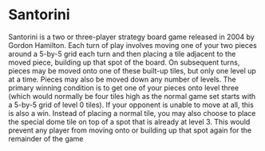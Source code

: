 # Santorini
Santorini is a two or three-player strategy board game released in 2004 by Gordon Hamilton. Each turn of play involves moving one of your two pieces around a 5-by-5 grid each turn and then placing a tile adjacent to the moved piece, building up that spot of the board. On subsequent turns, pieces may be moved onto one of these built-up tiles, but only one level up at a time. Pieces may also be moved down any number of levels. The primary winning condition is to get one of your pieces onto level three (which would normally be four tiles high as the normal game set starts with a 5-by-5 grid of level 0 tiles). If your opponent is unable to move at all, this is also a win. Instead of placing a normal tile, you may also choose to place the special dome tile on top of a spot that is already at level 3. This would prevent any player from moving onto or building up that spot again for the remainder of the game
